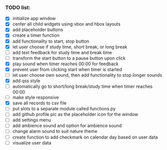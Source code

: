 ### TODO list: 

- [x] initialize app window
- [x] center all child widgets using vbox and hbox layouts
- [x] add placeholder buttons
- [x] create a timer function
- [x] add functionality to start, stop button
- [x] let user choose if study time, short break, or long break
- [ ] add text feedback for study time and break time
- [ ] transform the start button to a pause button upon click
- [x] play sound when timer reaches 00:00 for feedback
- [x] prevent user from clicking start when timer is started
- [ ] let user choose own sound, then add functionality to stop longer sounds
- [x] add qss style
- [ ] automatically go to short/long break/study time when timer reaches 00:00
- [ ] make style responsive
- [x] save all records to csv file
- [ ] put slots to a separate module called functions.py
- [ ] add github profile pic as the placeholder icon for the window
- [ ] add settings menu
- [ ] add ambience sound and option for ambience sound
- [ ] change alarm sound to suit nature theme
- [ ] create function to add checkmark on calendar day based on user data
- [ ] visualize user data